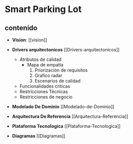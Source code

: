 # Smart Parking Lot

## contenido

- **Vision**: [[vision]]

- **Drivers arquitectonicos** [[Drivers-arquitectonicos]]
  - Atributos de calidad
    - Mapa de empatía
        1. Priorización de requisitos
        2. Grafico radar
        3. Escenarios de calidad
  - Funcionalidades criticas
  - Restricciones Técnicas
  - Restricciones de negocio
  
- **Modelado De Dominio** [[Modelado-de-Dominio]]
- **Arquitectura De Referencia** [[Arquitectura-Referencia]]
- **Plataforma Tecnologica** [[Plataforma-Tecnologica]]
- **Diagramas** [[Diagramas]]
